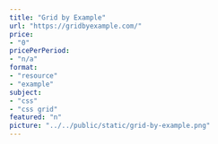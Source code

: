```yaml
---
title: "Grid by Example"
url: "https://gridbyexample.com/"
price: 
- "0"
pricePerPeriod: 
- "n/a"
format: 
- "resource"
- "example"
subject: 
- "css"
- "css grid"
featured: "n"
picture: "../../public/static/grid-by-example.png"
---
```


